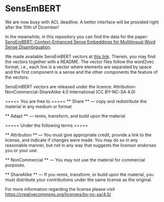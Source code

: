 # SensEmBERT

We are now busy with ACL deadline. A better interface will be 
provided right after the 10th of Dicember!

In the meanwhile, in this repository you can find the data for the paper: [SensEmBERT: Context-Enhanced Sense Embeddings for Multilingual Word Sense Disambiguation](https://pasinit.github.io/papers/scarlini_etal_aaai2020.pdf).

We made available SensEmBERT vectors at [this link](https://drive.google.com/drive/folders/1v-Fwa1m5QOlLNBmRAlL_YCoxV0J7bKXy?usp=sharing).
Therein, you may find the vectors together with a README. The vector files follow  the word2vec format, i.e., 
each line is a vector where elements are separated by space and the first component is a sense and the other components the feature of 
the vectors.

SensEmBERT vectors are released under the licence:
Attribution-NonCommercial-ShareAlike 4.0 International (CC BY-NC-SA 4.0)

===== You are free to =====
** Share ** — copy and redistribute the material in any medium or format

** Adapt ** — remix, transform, and build upon the material

===== Under the following terms =====

** Attribution ** — You must give appropriate credit, provide a link to the license, and indicate if changes were made. You may do so in any reasonable manner, but not in any way that suggests the licensor endorses you or your use.

** NonCommercial ** — You may not use the material for commercial purposes.

** ShareAlike ** — If you remix, transform, or build upon the material, you must distribute your contributions under the same license as the original.

For more information regarding the license please visit https://creativecommons.org/licenses/by-nc-sa/4.0/
